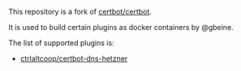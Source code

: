 This repository is a fork of [certbot/certbot](https://github.com/certbot/certbot).

It is used to build certain plugins as docker containers by @gbeine.

The list of supported plugins is:

- [ctrlaltcoop/certbot-dns-hetzner](https://github.com/ctrlaltcoop/certbot-dns-hetzner)
